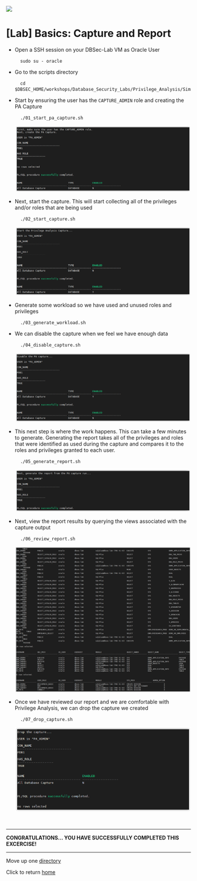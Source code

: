 ![](../../../images/banner_PA.PNG)

# [Lab] Basics: Capture and Report

- Open a SSH session on your DBSec-Lab VM as Oracle User

        sudo su - oracle

- Go to the scripts directory

        cd $DBSEC_HOME/workshops/Database_Security_Labs/Privilege_Analysis/Simple_PA_Lab

- Start by ensuring the user has the `CAPTURE_ADMIN` role and creating the PA Capture

		./01_start_pa_capture.sh

    ![](../images/PA_001.PNG)

- Next, start the capture. This will start collecting all of the privileges and/or roles that are being used

		./02_start_capture.sh

    ![](../images/PA_002.PNG)

- Generate some workload so we have used and unused roles and privileges

		./03_generate_workload.sh

- We can disable the capture when we feel we have enough data

		./04_disable_capture.sh

    ![](../images/PA_003.PNG)

- This next step is where the work happens. This can take a few minutes to generate. Generating the report takes all of the privileges and roles that were identified as used during the capture and compares it to the roles and privileges granted to each user. 

		./05_generate_report.sh

    ![](../images/PA_004.PNG)

- Next, view the report results by querying the views associated with the capture output

		./06_review_report.sh

    ![](../images/PA_005.PNG)

- Once we have reviewed our report and we are comfortable with Privilege Analysis, we can drop the capture we created

		./07_drop_capture.sh

    ![](../images/PA_006.PNG)
<br>

---
**CONGRATULATIONS... YOU HAVE SUCCESSFULLY COMPLETED THIS EXCERCISE!**

---
Move up one [directory](../README.md)

Click to return [home](/README.md)
